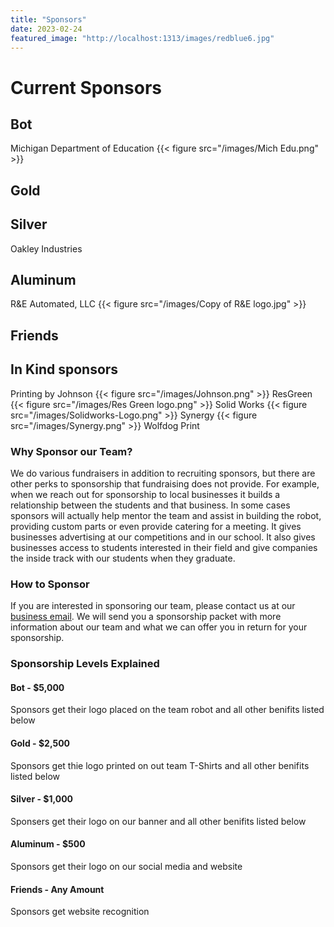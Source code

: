 ```yaml
---
title: "Sponsors"
date: 2023-02-24
featured_image: "http://localhost:1313/images/redblue6.jpg"
---
```


# Current Sponsors

## Bot
Michigan Department of Education 
{{< figure src="/images/Mich Edu.png" >}}
## Gold
## Silver 
Oakley Industries

## Aluminum 
R&E Automated, LLC
{{< figure src="/images/Copy of R&E logo.jpg" >}}
## Friends

## In Kind sponsors
Printing by Johnson 
{{< figure src="/images/Johnson.png" >}}
ResGreen 
{{< figure src="/images/Res Green logo.png" >}}
Solid Works
{{< figure src="/images/Solidworks-Logo.png" >}}
Synergy
{{< figure src="/images/Synergy.png" >}}
Wolfdog Print




### Why Sponsor our Team?

We do various fundraisers in addition to recruiting sponsors, but there are other perks to sponsorship that fundraising does not provide. For example, when we reach out for sponsorship to local businesses it builds a relationship between the students and that business. In some cases sponsors will actually help mentor the team and assist in building the robot, providing custom parts or even provide catering for a meeting. It gives businesses advertising at our competitions and in our school. It also gives businesses access to students interested in their field and give companies the inside track with our students when they graduate.

### How to Sponsor

If you are interested in sponsoring our team, please contact us at our [business email](mailto:). We will send you a sponsorship packet with more information about our team and what we can offer you in return for your sponsorship.

### Sponsorship Levels Explained

#### Bot - $5,000
Sponsors get their logo placed on the team robot and all other benifits listed below

#### Gold - $2,500
Sponsors get thie logo printed on out team T-Shirts and all other benifits listed below
#### Silver - $1,000
Sponsers get their logo on our banner and all other benifits listed below

#### Aluminum - $500
Sponsors get their logo on our social media and website

#### Friends - Any Amount
Sponsors get website recognition